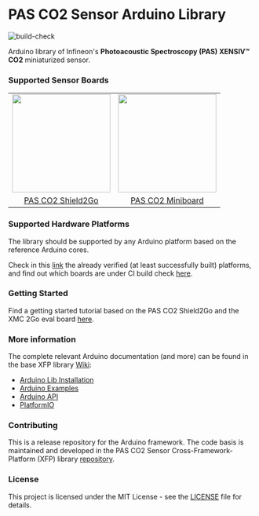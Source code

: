 # PAS CO2 Sensor Arduino Library

![build-check](https://github.com/Infineon/arduino-pas-co2-sensor/actions/workflows/build-check.yml/badge.svg)

Arduino library of Infineon's **Photoacoustic Spectroscopy (PAS) XENSIV™ CO2** miniaturized sensor.

### Supported Sensor Boards
<table>
    <tr>
        <td align="center"><img src="https://github.com/Infineon/pas-co2-sensor/wiki/img/pas-co2-s2go-front.jpg" width=200></td>
        <td align="center"><img  src="https://github.com/Infineon/pas-co2-sensor/wiki/img/pas-co2-miniboard.jpg" width=200></td>
    </tr>
    <tr>
        <td style="text-align: center"><a href="https://github.com/Infineon/pas-co2-sensor/wiki/Hardware-Platforms#pas-co2-sensor-shield-2go">PAS CO2 Shield2Go</a></td>
        <td style="text-align: center"><a href="https://github.com/Infineon/pas-co2-sensor/wiki/Hardware-Platforms#pas-co2-miniboard">PAS CO2 Miniboard</a></td>
    </tr>
</table>

### Supported Hardware Platforms

The library should be supported by any Arduino platform based on the reference Arduino cores. 

Check in this [link](https://github.com/Infineon/pas-co2-sensor/wiki/Hardware-Platforms) the already verified (at least successfully built) platforms, and find out which boards are under CI build check [here](https://github.com/Infineon/arduino-pas-co2-sensor/blob/master/.github/workflows/build-check.yml).

### Getting Started

Find a getting started tutorial based on the PAS CO2 Shield2Go and the XMC 2Go eval board [here](https://github.com/Infineon/pas-co2-sensor/wiki/Ino-Getting-Started).

### More information

The complete relevant Arduino documentation (and more) can be found in the base XFP library [Wiki](https://github.com/infineon/pas-co2-sensor/wiki/Home):

* <a href="https://github.com/Infineon/pas-co2-sensor/wiki/Ino-Library-Installation"> Arduino Lib Installation</a><br> 
* <a href="https://github.com/Infineon/pas-co2-sensor/wiki/Ino-Examples">Arduino Examples</a><br>
* <a href="https://github.com/Infineon/pas-co2-sensor/wiki/Arduino-API">Arduino API</a><br>
* <a href="https://github.com/Infineon/pas-co2-sensor/wiki/PlatformIO">PlatformIO</a><br>

### Contributing

This is a release repository for the Arduino framework. The code basis is maintained and developed in the PAS CO2 Sensor Cross-Framework-Platform (XFP) library [repository](https://github.com/infineon/pas-co2-sensor). 
  
### License

This project is licensed under the MIT License - see the [LICENSE](LICENSE) file for details.


